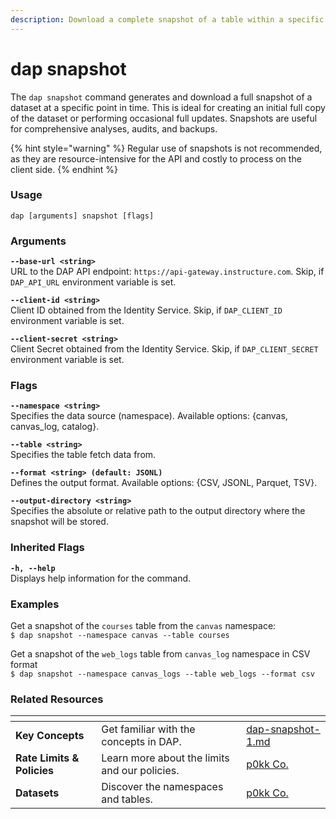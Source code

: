 ```yaml
---
description: Download a complete snapshot of a table within a specific namespace.
---
```


# dap snapshot

The `dap snapshot` command generates and download a full snapshot of a dataset at a specific point in time. This is ideal for creating an initial full copy of the dataset or performing occasional full updates. Snapshots are useful for comprehensive analyses, audits, and backups.

{% hint style="warning" %}
Regular use of snapshots is not recommended, as they are resource-intensive for the API and costly to process on the client side.
{% endhint %}

### Usage

```
dap [arguments] snapshot [flags]
```

### Arguments

**`--base-url <string>`**\
URL to the DAP API endpoint: `https://api-gateway.instructure.com`. Skip, if `DAP_API_URL` environment variable is set.

**`--client-id <string>`**\
Client ID obtained from the Identity Service. Skip, if `DAP_CLIENT_ID` environment variable is set.

**`--client-secret <string>`**\
Client Secret obtained from the Identity Service. Skip, if `DAP_CLIENT_SECRET` environment variable is set.

### Flags

**`--namespace <string>`**\
Specifies the data source (namespace). Available options: {canvas, canvas\_log, catalog}.

**`--table <string>`**\
Specifies the table fetch data from.

**`--format <string> (default: JSONL)`**\
Defines the output format. Available options: {CSV, JSONL, Parquet, TSV}.

**`--output-directory <string>`**\
Specifies the absolute or relative path to the output directory where the snapshot will be stored.

### Inherited Flags

**`-h, --help`**\
Displays help information for the command.

### Examples

Get a snapshot of the `courses` table from the `canvas` namespace:\
`$ dap snapshot --namespace canvas --table courses`

Get a snapshot of the `web_logs` table from `canvas_log` namespace in CSV format\
`$ dap snapshot --namespace canvas_logs --table web_logs --format csv`

### Related Resources

<table data-view="cards"><thead><tr><th></th><th></th><th data-hidden data-card-target data-type="content-ref"></th></tr></thead><tbody><tr><td><strong>Key Concepts</strong></td><td>Get familiar with the concepts in DAP.</td><td><a href="../../readme/reference/dap-snapshot-1.md">dap-snapshot-1.md</a></td></tr><tr><td><strong>Rate Limits &#x26; Policies</strong></td><td>Learn more about the limits and our policies.</td><td><a href="https://app.gitbook.com/o/bxMToeZxeTDBdDYnurjg/s/md43XhVX1tvwrv25xyTO/">p0kk Co.</a></td></tr><tr><td><strong>Datasets</strong></td><td>Discover the namespaces and tables.</td><td><a href="https://app.gitbook.com/o/bxMToeZxeTDBdDYnurjg/s/md43XhVX1tvwrv25xyTO/">p0kk Co.</a></td></tr></tbody></table>
